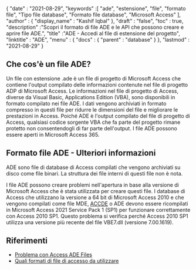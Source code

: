 {
  "date" : "2021-08-29",
  "keywords" :[ "ade", "estensione", "file", "formato file", "Tipo file database", "Formato file database", "Microsoft Access" ],
  "author" : {
    "display_name" : "Kashif Iqbal"
},
  "draft" : "false",
  "toc" : true,
  "description" :"Scopri il formato di file ADE e le API che possono creare e aprire file ADE.",
  "title" :"ADE - Accedi al file di estensione del progetto",
  "linktitle" : "ADE",
  "menu" : {
    "docs" : {
      "parent" : "database"
}
},
  "lastmod" : "2021-08-29"
}

## Che cos'è un file ADE?

Un file con estensione .ade è un file di progetto di Microsoft Access che contiene l'output compilato delle informazioni contenute nel file di progetto ADP di Microsoft Access. Le informazioni nel file di progetto di Access, diverse da Visual Basic, Applications Edition (VBA), sono disponibili in formato compilato nei file ADE. I dati vengono archiviati in formato compresso in questi file per ridurre le dimensioni del file e migliorare le prestazioni in Access. Poiché ADE è l'output compilato del file di progetto di Access, qualsiasi codice sorgente VBA che fa parte del progetto rimane protetto non consentendogli di far parte dell'output. I file ADE possono essere aperti in Microsoft Access 365.

## Formato file ADE - Ulteriori informazioni

ADE sono file di database di Access compilati che vengono archiviati su disco come file binari. La struttura dei file interni di questi file non è nota.

I file ADE possono creare problemi nell'apertura in base alla versione di Microsoft Access che è stata utilizzata per creare questi file. I database di Access che utilizzano la versione a 64 bit di Microsoft Access 2010 e che vengono compilati come file MDE, [ACCDE](/it/database/accde/) o ADE devono essere ricompilati in Microsoft Access 2021 Service Pack 1 (SP1) per funzionare correttamente con Access 2010 SP1. Questo problema si verifica perché Access 2010 SP1 utilizza una versione più recente del file VBE7.dll (versione 7.00.1619).

## Riferimenti

* [Problema con Access ADE Files](https://learn.microsoft.com/en-us/office/troubleshoot/access/error-run-compiled-mde-accde-ade)
* [Quali formati di file di accesso da utilizzare](https://support.microsoft.com/en-us/office/which-access-file-format-should-i-use-012d9ab3-d14c-479e-b617-be66f9070b41)

